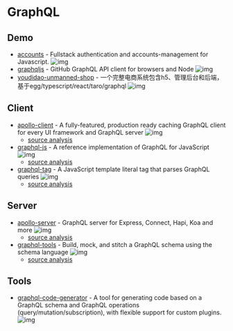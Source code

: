 # GraphQL

## Demo

- [accounts](https://github.com/accounts-js/accounts) - Fullstack authentication and accounts-management for Javascript. ![img](https://img.shields.io/github/stars/accounts-js/accounts)
- [graphqljs](https://github.com/octokit/graphql.js/) - GitHub GraphQL API client for browsers and Node ![img](https://img.shields.io/github/stars/octokit/graphql.js/)
- [youdidao-unmanned-shop](https://github.com/lay-zhou/youdidao-unmanned-shop) - 一个完整电商系统包含h5、管理后台和后端，基于egg/typescript/react/taro/graphql ![img](https://img.shields.io/github/stars/lay-zhou/youdidao-unmanned-shop)


## Client

- [apollo-client](https://github.com/apollographql/apollo-client) -  A fully-featured, production ready caching GraphQL client for every UI framework and GraphQL server ![img](https://img.shields.io/github/stars/apollographql/apollo-client)
    - [source analysis](https://github.com/FunnyLiu/apollo-client/tree/readsource)
- [graphql-js](https://github.com/graphql/graphql-js) - A reference implementation of GraphQL for JavaScript ![img](https://img.shields.io/github/stars/graphql/graphql-js)
    - [source analysis](https://github.com/FunnyLiu/graphql-js/tree/readsource)
- [graphql-tag](https://github.com/apollographql/graphql-tag) - A JavaScript template literal tag that parses GraphQL queries ![img](https://img.shields.io/github/stars/apollographql/graphql-tag)
    - [source analysis](https://github.com/FunnyLiu/graphql-tag/tree/readsource)

## Server

- [apollo-server](https://github.com/apollographql/apollo-server) -  GraphQL server for Express, Connect, Hapi, Koa and more ![img](https://img.shields.io/github/stars/apollographql/apollo-server)
    - [source analysis](https://github.com/FunnyLiu/apollo-server/tree/readsource)
- [graphql-tools](https://github.com/ardatan/graphql-tools) -  Build, mock, and stitch a GraphQL schema using the schema language ![img](https://img.shields.io/github/stars/ardatan/graphql-tools)
    - [source analysis](https://github.com/FunnyLiu/graphql-tools/tree/readsource)


## Tools

- [graphql-code-generator](https://github.com/dotansimha/graphql-code-generator) - A tool for generating code based on a GraphQL schema and GraphQL operations (query/mutation/subscription), with flexible support for custom plugins. ![img](https://img.shields.io/github/stars/dotansimha/graphql-code-generator)